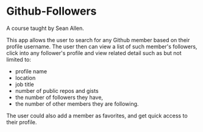 # Github-Followers 
A course taught by Sean Allen. 


This app allows the user to search for any Github member based on their profile username. The user then can view a list of such member's followers, click into any follower's profile and view related detail such as but not limited to:  
  - profile name
  - location
  - job title
  - number of public repos and gists
  - the number of followers they have, 
  - the number of other members they are following. 

The user could also add a member as favorites, and get quick access to their profile. 
